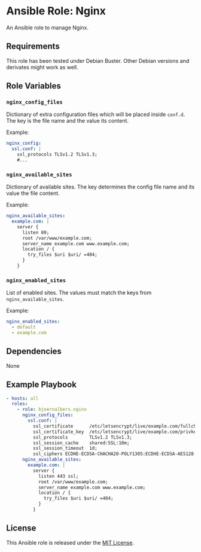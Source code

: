 # Ansible Role: Nginx

An Ansible role to manage Nginx.

## Requirements

This role has been tested under Debian Buster.
Other Debian versions and derivates might work as well.

## Role Variables

### `nginx_config_files`

Dictionary of extra configuration files which will be placed inside `conf.d`.
The key is the file name and the value its content.

Example:

```yaml
nginx_config:
  ssl.conf: |
    ssl_protocols TLSv1.2 TLSv1.3;
    #...
```

### `nginx_available_sites`

Dictionary of available sites.
The key determines the config file name and its value the file content.

Example:

```yaml
nginx_available_sites:
  example.com: |
    server {
      listen 80;
      root /var/www/example.com;
      server_name example.com www.example.com;
      location / {
        try_files $uri $uri/ =404;
      }
    }
```

### `nginx_enabled_sites`

List of enabled sites.
The values must match the keys from `nginx_available_sites`.

Example:

```yaml
nginx_enabled_sites:
  - default
  - example.com
```

## Dependencies

None

Example Playbook
----------------

```yaml
- hosts: all
  roles:
    - role: bjoernalbers.nginx
      nginx_config_files:
        ssl.conf: |
          ssl_certificate      /etc/letsencrypt/live/example.com/fullchain.pem;
          ssl_certificate_key  /etc/letsencrypt/live/example.com/privkey.pem;
          ssl_protocols        TLSv1.2 TLSv1.3;
          ssl_session_cache    shared:SSL:10m;
          ssl_session_timeout  1d;
          ssl_ciphers ECDHE-ECDSA-CHACHA20-POLY1305:ECDHE-ECDSA-AES128-GCM-SHA256:ECDHE-ECDSA-AES128-SHA;
      nginx_available_sites:
        example.com: |
          server {
            listen 443 ssl;
            root /var/www/example.com;
            server_name example.com www.example.com;
            location / {
              try_files $uri $uri/ =404;
            }
          }
```

## License

This Ansible role is released under the [MIT License](LICENSE.txt).
